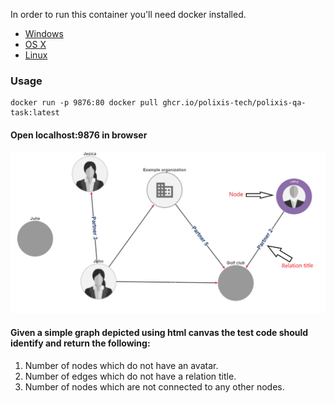 In order to run this container you'll need docker installed.

* [Windows](https://docs.docker.com/windows/started)
* [OS X](https://docs.docker.com/mac/started/)
* [Linux](https://docs.docker.com/linux/started/)

### Usage

```shell
docker run -p 9876:80 docker pull ghcr.io/polixis-tech/polixis-qa-task:latest
```

#### Open localhost:9876 in browser

![](image/then-see-me.PNG)


#### Given a simple graph depicted using html canvas the test code should identify and return the following:

1) Number of nodes which do not have an avatar.
2) Number of edges which do not have a relation title.
3) Number of nodes which are not connected to any other nodes.
